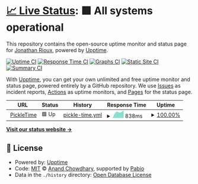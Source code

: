 # [📈 Live Status](https://uptime.pickletime.app): <!--live status--> **🟩 All systems operational**

This repository contains the open-source uptime monitor and status page for [Jonathan Rioux](https://pickletime.app), powered by [Upptime](https://github.com/upptime/upptime).

[![Uptime CI](https://github.com/jorioux/upptime/workflows/Uptime%20CI/badge.svg)](https://github.com/jorioux/upptime/actions?query=workflow%3A%22Uptime+CI%22)
[![Response Time CI](https://github.com/jorioux/upptime/workflows/Response%20Time%20CI/badge.svg)](https://github.com/jorioux/upptime/actions?query=workflow%3A%22Response+Time+CI%22)
[![Graphs CI](https://github.com/jorioux/upptime/workflows/Graphs%20CI/badge.svg)](https://github.com/jorioux/upptime/actions?query=workflow%3A%22Graphs+CI%22)
[![Static Site CI](https://github.com/jorioux/upptime/workflows/Static%20Site%20CI/badge.svg)](https://github.com/jorioux/upptime/actions?query=workflow%3A%22Static+Site+CI%22)
[![Summary CI](https://github.com/jorioux/upptime/workflows/Summary%20CI/badge.svg)](https://github.com/jorioux/upptime/actions?query=workflow%3A%22Summary+CI%22)

With [Upptime](https://upptime.js.org), you can get your own unlimited and free uptime monitor and status page, powered entirely by a GitHub repository. We use [Issues](https://github.com/jorioux/upptime/issues) as incident reports, [Actions](https://github.com/jorioux/upptime/actions) as uptime monitors, and [Pages](https://uptime.pickletime.app) for the status page.

<!--start: status pages-->
<!-- This summary is generated by Upptime (https://github.com/upptime/upptime) -->
<!-- Do not edit this manually, your changes will be overwritten -->
<!-- prettier-ignore -->
| URL | Status | History | Response Time | Uptime |
| --- | ------ | ------- | ------------- | ------ |
| <img alt="" src="https://icons.duckduckgo.com/ip3/pickletime.app.ico" height="13"> [PickleTime](https://pickletime.app) | 🟩 Up | [pickle-time.yml](https://github.com/jorioux/upptime/commits/HEAD/history/pickle-time.yml) | <details><summary><img alt="Response time graph" src="./graphs/pickle-time/response-time-week.png" height="20"> 838ms</summary><br><a href="https://status.pickletime.app/history/pickle-time"><img alt="Response time 838" src="https://img.shields.io/endpoint?url=https%3A%2F%2Fraw.githubusercontent.com%2Fjorioux%2Fupptime%2FHEAD%2Fapi%2Fpickle-time%2Fresponse-time.json"></a><br><a href="https://status.pickletime.app/history/pickle-time"><img alt="24-hour response time 838" src="https://img.shields.io/endpoint?url=https%3A%2F%2Fraw.githubusercontent.com%2Fjorioux%2Fupptime%2FHEAD%2Fapi%2Fpickle-time%2Fresponse-time-day.json"></a><br><a href="https://status.pickletime.app/history/pickle-time"><img alt="7-day response time 838" src="https://img.shields.io/endpoint?url=https%3A%2F%2Fraw.githubusercontent.com%2Fjorioux%2Fupptime%2FHEAD%2Fapi%2Fpickle-time%2Fresponse-time-week.json"></a><br><a href="https://status.pickletime.app/history/pickle-time"><img alt="30-day response time 838" src="https://img.shields.io/endpoint?url=https%3A%2F%2Fraw.githubusercontent.com%2Fjorioux%2Fupptime%2FHEAD%2Fapi%2Fpickle-time%2Fresponse-time-month.json"></a><br><a href="https://status.pickletime.app/history/pickle-time"><img alt="1-year response time 838" src="https://img.shields.io/endpoint?url=https%3A%2F%2Fraw.githubusercontent.com%2Fjorioux%2Fupptime%2FHEAD%2Fapi%2Fpickle-time%2Fresponse-time-year.json"></a></details> | <details><summary><a href="https://status.pickletime.app/history/pickle-time">100.00%</a></summary><a href="https://status.pickletime.app/history/pickle-time"><img alt="All-time uptime 100.00%" src="https://img.shields.io/endpoint?url=https%3A%2F%2Fraw.githubusercontent.com%2Fjorioux%2Fupptime%2FHEAD%2Fapi%2Fpickle-time%2Fuptime.json"></a><br><a href="https://status.pickletime.app/history/pickle-time"><img alt="24-hour uptime 100.00%" src="https://img.shields.io/endpoint?url=https%3A%2F%2Fraw.githubusercontent.com%2Fjorioux%2Fupptime%2FHEAD%2Fapi%2Fpickle-time%2Fuptime-day.json"></a><br><a href="https://status.pickletime.app/history/pickle-time"><img alt="7-day uptime 100.00%" src="https://img.shields.io/endpoint?url=https%3A%2F%2Fraw.githubusercontent.com%2Fjorioux%2Fupptime%2FHEAD%2Fapi%2Fpickle-time%2Fuptime-week.json"></a><br><a href="https://status.pickletime.app/history/pickle-time"><img alt="30-day uptime 100.00%" src="https://img.shields.io/endpoint?url=https%3A%2F%2Fraw.githubusercontent.com%2Fjorioux%2Fupptime%2FHEAD%2Fapi%2Fpickle-time%2Fuptime-month.json"></a><br><a href="https://status.pickletime.app/history/pickle-time"><img alt="1-year uptime 100.00%" src="https://img.shields.io/endpoint?url=https%3A%2F%2Fraw.githubusercontent.com%2Fjorioux%2Fupptime%2FHEAD%2Fapi%2Fpickle-time%2Fuptime-year.json"></a></details>

<!--end: status pages-->

[**Visit our status website →**](https://uptime.pickletime.app)

## 📄 License

- Powered by: [Upptime](https://github.com/upptime/upptime)
- Code: [MIT](./LICENSE) © [Anand Chowdhary](https://anandchowdhary.com), supported by [Pabio](https://pabio.com)
- Data in the `./history` directory: [Open Database License](https://opendatacommons.org/licenses/odbl/1-0/)
